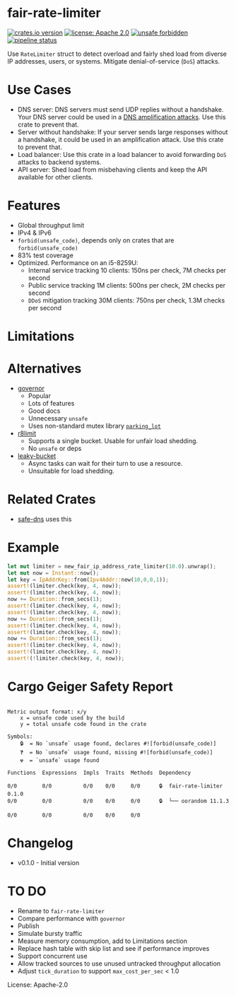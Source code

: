 fair-rate-limiter
=================
[![crates.io version](https://img.shields.io/crates/v/fair-rate-limiter.svg)](https://crates.io/crates/fair-rate-limiter)
[![license: Apache 2.0](https://gitlab.com/leonhard-llc/ops/-/raw/main/license-apache-2.0.svg)](https://gitlab.com/leonhard-llc/ops/-/raw/main/fair-rate-limiter/LICENSE)
[![unsafe forbidden](https://gitlab.com/leonhard-llc/ops/-/raw/main/unsafe-forbidden.svg)](https://github.com/rust-secure-code/safety-dance/)
[![pipeline status](https://gitlab.com/leonhard-llc/ops/badges/main/pipeline.svg)](https://gitlab.com/leonhard-llc/ops/-/pipelines)

Use `RateLimiter` struct to detect overload and
fairly shed load from diverse IP addresses, users, or systems.
Mitigate denial-of-service (`DoS`) attacks.

# Use Cases
- DNS server: DNS servers must send UDP replies without a handshake.
  Your DNS server could be used in a
  [DNS amplification attacks](https://www.cisa.gov/uscert/ncas/alerts/TA13-088A).
  Use this crate to prevent that.
- Server without handshake: If your server sends large responses without a handshake,
  it could be used in an amplification attack.  Use this crate to prevent that.
- Load balancer: Use this crate in a load balancer to avoid forwarding `DoS` attacks to
  backend systems.
- API server: Shed load from misbehaving clients
  and keep the API available for other clients.

# Features
- Global throughput limit
- IPv4 & IPv6
- `forbid(unsafe_code)`, depends only on crates that are `forbid(unsafe_code)`
- 83% test coverage
- Optimized.  Performance on an i5-8259U:
  - Internal service tracking 10 clients: 150ns per check, 7M checks per second
  - Public service tracking 1M clients: 500ns per check, 2M checks per second
  - `DDoS` mitigation tracking 30M clients: 750ns per check, 1.3M checks per second

# Limitations

# Alternatives
- [governor](https://crates.io/crates/governor)
  - Popular
  - Lots of features
  - Good docs
  - Unnecessary `unsafe`
  - Uses non-standard mutex library [`parking_lot`](https://crates.io/crates/parking_lot)
- [r8limit](https://crates.io/crates/r8limit)
  - Supports a single bucket.  Usable for unfair load shedding.
  - No `unsafe` or deps
- [leaky-bucket](https://crates.io/crates/leaky-bucket)
  - Async tasks can wait for their turn to use a resource.
  - Unsuitable for load shedding.

# Related Crates
- [safe-dns](https://crates.io/crates/safe-dns) uses this

# Example
```rust
let mut limiter = new_fair_ip_address_rate_limiter(10.0).unwrap();
let mut now = Instant::now();
let key = IpAddrKey::from(Ipv4Addr::new(10,0,0,1));
assert!(limiter.check(key, 4, now));
assert!(limiter.check(key, 4, now));
now += Duration::from_secs(1);
assert!(limiter.check(key, 4, now));
assert!(limiter.check(key, 4, now));
now += Duration::from_secs(1);
assert!(limiter.check(key, 4, now));
assert!(limiter.check(key, 4, now));
now += Duration::from_secs(1);
assert!(limiter.check(key, 4, now));
assert!(limiter.check(key, 4, now));
assert!(!limiter.check(key, 4, now));
```

# Cargo Geiger Safety Report
```

Metric output format: x/y
    x = unsafe code used by the build
    y = total unsafe code found in the crate

Symbols: 
    🔒  = No `unsafe` usage found, declares #![forbid(unsafe_code)]
    ❓  = No `unsafe` usage found, missing #![forbid(unsafe_code)]
    ☢️  = `unsafe` usage found

Functions  Expressions  Impls  Traits  Methods  Dependency

0/0        0/0          0/0    0/0     0/0      🔒  fair-rate-limiter 0.1.0
0/0        0/0          0/0    0/0     0/0      🔒  └── oorandom 11.1.3

0/0        0/0          0/0    0/0     0/0    

```
# Changelog
- v0.1.0 - Initial version

# TO DO
- Rename to `fair-rate-limiter`
- Compare performance with `governor`
- Publish
- Simulate bursty traffic
- Measure memory consumption, add to Limitations section
- Replace hash table with skip list and see if performance improves
- Support concurrent use
- Allow tracked sources to use unused untracked throughput allocation
- Adjust `tick_duration` to support `max_cost_per_sec` < 1.0

License: Apache-2.0
